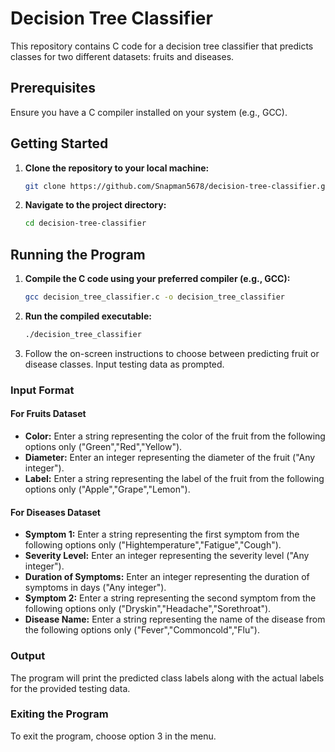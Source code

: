 # Decision Tree Classifier

This repository contains C code for a decision tree classifier that predicts classes for two different datasets: fruits and diseases.

## Prerequisites

Ensure you have a C compiler installed on your system (e.g., GCC).

## Getting Started

1. **Clone the repository to your local machine:**

    ```bash
    git clone https://github.com/Snapman5678/decision-tree-classifier.git
    ```

2. **Navigate to the project directory:**

    ```bash
    cd decision-tree-classifier
    ```
    
## Running the Program

1. **Compile the C code using your preferred compiler (e.g., GCC):**

    ```bash
    gcc decision_tree_classifier.c -o decision_tree_classifier
    ```

2. **Run the compiled executable:**

    ```bash
    ./decision_tree_classifier
    ```

3. Follow the on-screen instructions to choose between predicting fruit or disease classes. Input testing data as prompted.

### Input Format

#### For Fruits Dataset

- **Color:** Enter a string representing the color of the fruit from the following options only ("Green","Red","Yellow").
- **Diameter:** Enter an integer representing the diameter of the fruit ("Any integer").
- **Label:** Enter a string representing the label of the fruit from the following options only ("Apple","Grape","Lemon").

#### For Diseases Dataset

- **Symptom 1:** Enter a string representing the first symptom from the following options only ("Hightemperature","Fatigue","Cough").
- **Severity Level:** Enter an integer representing the severity level ("Any integer").
- **Duration of Symptoms:** Enter an integer representing the duration of symptoms in days ("Any integer").
- **Symptom 2:** Enter a string representing the second symptom from the following options only ("Dryskin","Headache","Sorethroat").
- **Disease Name:** Enter a string representing the name of the disease from the following options only ("Fever","Commoncold","Flu").

### Output

The program will print the predicted class labels along with the actual labels for the provided testing data.

### Exiting the Program

To exit the program, choose option 3 in the menu.
